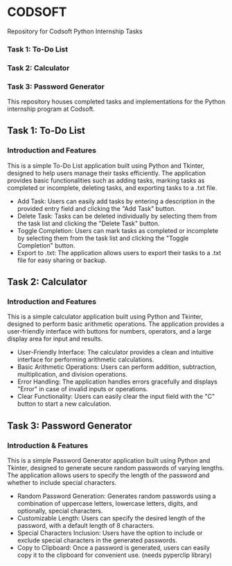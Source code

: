 # CODSOFT
Repository for Codsoft Python Internship Tasks  

### Task 1: To-Do List
### Task 2: Calculator
### Task 3: Password Generator

This repository houses completed tasks and implementations for the Python internship program at Codsoft.  

## Task 1: To-Do List
### Introduction and Features
This is a simple To-Do List application built using Python and Tkinter, designed to help users manage their tasks efficiently. The application provides basic functionalities such as adding tasks, marking tasks as completed or incomplete, deleting tasks, and exporting tasks to a .txt file.

- Add Task: Users can easily add tasks by entering a description in the provided entry field and clicking the "Add Task" button.
- Delete Task: Tasks can be deleted individually by selecting them from the task list and clicking the "Delete Task" button.
- Toggle Completion: Users can mark tasks as completed or incomplete by selecting them from the task list and clicking the "Toggle Completion" button.
- Export to .txt: The application allows users to export their tasks to a .txt file for easy sharing or backup.

## Task 2: Calculator
### Introduction and Features
This is a simple calculator application built using Python and Tkinter, designed to perform basic arithmetic operations. The application provides a user-friendly interface with buttons for numbers, operators, and a large display area for input and results.

- User-Friendly Interface: The calculator provides a clean and intuitive interface for performing arithmetic calculations.
- Basic Arithmetic Operations: Users can perform addition, subtraction, multiplication, and division operations.
- Error Handling: The application handles errors gracefully and displays "Error" in case of invalid inputs or operations.
- Clear Functionality: Users can easily clear the input field with the "C" button to start a new calculation.

## Task 3: Password Generator
### Introduction & Features
This is a simple Password Generator application built using Python and Tkinter, designed to generate secure random passwords of varying lengths. The application allows users to specify the length of the password and whether to include special characters.

- Random Password Generation: Generates random passwords using a combination of uppercase letters, lowercase letters, digits, and optionally, special characters.
- Customizable Length: Users can specify the desired length of the password, with a default length of 8 characters.
- Special Characters Inclusion: Users have the option to include or exclude special characters in the generated passwords.
- Copy to Clipboard: Once a password is generated, users can easily copy it to the clipboard for convenient use. (needs pyperclip library)
